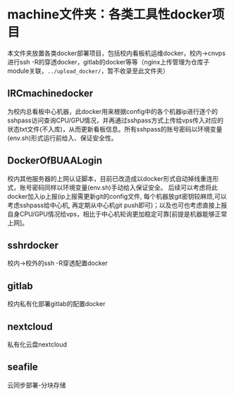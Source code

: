 # machine文件夹：各类工具性docker项目
本文件夹放置各类docker部署项目，包括校内看板机运维docker，校内->cnvps进行ssh -R的穿透docker，gitlab的docker等等（nginx上传管理为仓库子module关联，`../upload_docker/`，暂不收录至此文件夹）

## IRCmachinedocker
为校内总看板中心机器，此docker用来根据config中的各个机器ip进行逐个的sshpass访问查询CPU/GPU情况，并再通过sshpass方式上传给vps传入对应的状态txt文件(不入库)，从而更新看板信息。所有sshpass的账号密码以环境变量(env.sh)形式运行前给入、保证安全性。


## DockerOfBUAALogin
校内其他服务器的上网认证脚本，目前已改造成以docker形式自动掉线重连形式，账号密码同样以环境变量(env.sh)手动给入保证安全。 后续可以考虑将此docker加入ip上报(ip上报需更新git的config文件, 每个机器放git密钥较麻烦,可以考虑sshpass给中心机, 再定期从中心机git push即可)；以及也可也考虑直接上报自身CPU/GPU情况给vps，相比于中心机轮询更加稳定可靠[前提是机器能够正常上网]。

## sshrdocker
校内->校外的ssh -R穿透配置docker

## gitlab
校内私有化部署gitlab的配置docker

## nextcloud
私有化云盘nextcloud

## seafile
云同步部署-分块存储